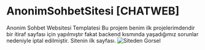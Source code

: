 # AnonimSohbetSitesi [CHATWEB]
Anonim Sohbet Websitesi Templatesi
Bu projem benim ilk projelerimdendir bir itiraf sayfası için yapılmıştır fakat backend kısmında yaşadığımız sorunlar nedeniyle iptal edilmiştir.
Sitenin ilk sayfası.
![Siteden Gorsel](https://github.com/ShaanStudios/AnonimSohbetSitesi-chatweb-/blob/main/Codes/foto.png)
